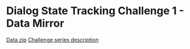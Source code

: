 # Dialog State Tracking Challenge 1 - Data Mirror 

[Data zip](https://dl.dropboxusercontent.com/mlqqtdxunk2rlwm/dstc1.zip)
[Challenge series description](https://www.microsoft.com/en-us/research/event/dialog-state-tracking-challenge/) 
